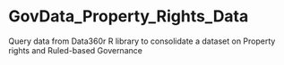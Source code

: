 # GovData_Property_Rights_Data
Query data from Data360r R library to consolidate a dataset on Property rights and Ruled-based Governance
